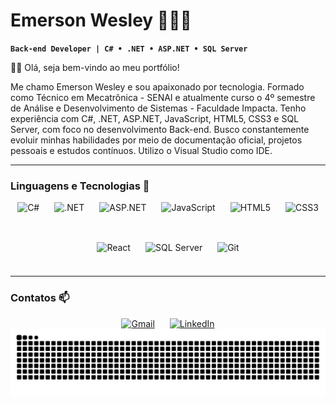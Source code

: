 # Emerson Wesley 👨🏻‍💻

**`Back-end Developer | C# • .NET • ASP.NET • SQL Server`**

👋🏻 Olá, seja bem-vindo ao meu portfólio!

Me chamo Emerson Wesley e sou apaixonado por tecnologia. Formado como Técnico em Mecatrônica - SENAI e atualmente curso o 4º semestre de Análise e Desenvolvimento de Sistemas - Faculdade Impacta.
Tenho experiência com C#, .NET, ASP.NET, JavaScript, HTML5, CSS3 e SQL Server, com foco no desenvolvimento Back-end. Busco constantemente evoluir minhas habilidades por meio de documentação oficial,
projetos pessoais e estudos contínuos. Utilizo o Visual Studio como IDE.

---

### Linguagens e Tecnologias 🤖 
<div style="display: flex; flex-wrap: wrap; justify-content: center; gap: 24px; margin-top: 16px;">
  <img src="https://cdn.jsdelivr.net/gh/devicons/devicon/icons/csharp/csharp-original.svg" height="40" alt="C#" title="C#" />
  <img src="https://cdn.jsdelivr.net/gh/devicons/devicon/icons/dot-net/dot-net-original.svg" height="40" alt=".NET" title=".NET" />
  <img src="https://cdn.jsdelivr.net/gh/devicons/devicon/icons/dot-net/dot-net-original.svg" height="40" alt="ASP.NET" title="ASP.NET" />
  <img src="https://cdn.jsdelivr.net/gh/devicons/devicon/icons/javascript/javascript-original.svg" height="40" alt="JavaScript" title="JavaScript" />
  <img src="https://cdn.jsdelivr.net/gh/devicons/devicon/icons/html5/html5-original.svg" height="40" alt="HTML5" title="HTML5" />
  <img src="https://cdn.jsdelivr.net/gh/devicons/devicon/icons/css3/css3-original.svg" height="40" alt="CSS3" title="CSS3" />
  <img src="https://cdn.jsdelivr.net/gh/devicons/devicon/icons/react/react-original.svg" height="40" alt="React" title="React" />
  <img src="https://cdn.jsdelivr.net/gh/devicons/devicon/icons/microsoftsqlserver/microsoftsqlserver-original.svg" height="40" alt="SQL Server" title="SQL Server" />
  <img src="https://cdn.jsdelivr.net/gh/devicons/devicon/icons/git/git-original.svg" height="40" alt="Git" title="Git" />
</div>

---

<div> 
  
  ### Contatos 📫
<div style="display: flex; gap: 24px; align-items: center; justify-content: center; margin-top: 16px;">
  <a href="emerson.sp400@gmail.com" target="_blank" title="Gmail">
    <img src="https://www.svgrepo.com/show/303161/gmail-icon-logo.svg" height="40" alt="Gmail" />
  </a>
  <a href="https://www.linkedin.com/in/emersonw-lima/" target="_blank" title="LinkedIn">
    <img src="https://cdn.jsdelivr.net/gh/devicons/devicon/icons/linkedin/linkedin-original.svg" height="40" alt="LinkedIn" />
  </a>
</div>

   
</div>

<img src="https://raw.githubusercontent.com/emersonwlm/emersonwlm/output/snake.svg" alt="Snake animation" />

